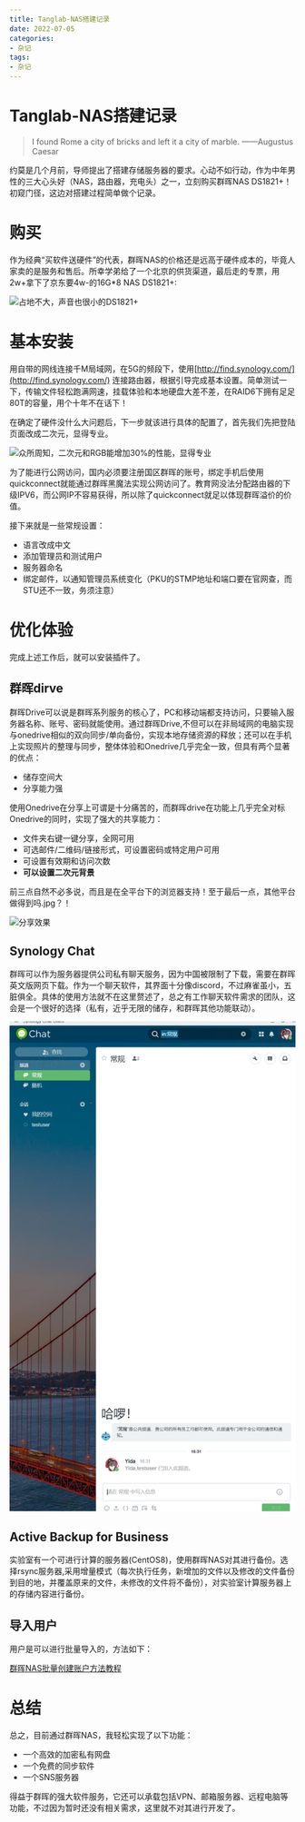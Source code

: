 ```yaml
---
title: Tanglab-NAS搭建记录
date: 2022-07-05
categories:
- 杂记
tags:
- 杂记
---
```


# Tanglab-NAS搭建记录

> I found Rome a city of bricks and left it a city of marble. ——Augustus Caesar

约莫是几个月前，导师提出了搭建存储服务器的要求。心动不如行动，作为中年男性的三大心头好（NAS，路由器，充电头）之一，立刻购买群晖NAS DS1821+！初窥门径，这边对搭建过程简单做个记录。

<!--more-->

# 购买

作为经典“买软件送硬件”的代表，群晖NAS的价格还是远高于硬件成本的，毕竟人家卖的是服务和售后。所幸学弟给了一个北京的供货渠道，最后走的专票，用2w+拿下了京东要4w-的16G*8 NAS DS1821+:

![占地不大，声音也很小的DS1821+](https://raw.githubusercontent.com/DF-Master/yidapicbed/main/2022/2022070501.png)

# 基本安装

用自带的网线连接千M局域网，在5G的频段下，使用[http://find.synology.com/](http://find.synology.com/) 连接路由器，根据引导完成基本设置。简单测试一下，传输文件轻松跑满网速，挂载体验和本地硬盘大差不差，在RAID6下拥有足足80T的容量，用个十年不在话下！

在确定了硬件没什么大问题后，下一步就该进行具体的配置了，首先我们先把登陆页面改成二次元，显得专业。

![众所周知，二次元和RGB能增加30%的性能，显得专业](https://raw.githubusercontent.com/DF-Master/yidapicbed/main/2022/2022070502.png)


为了能进行公网访问，国内必须要注册国区群晖的账号，绑定手机后使用quickconnect就能通过群晖黑魔法实现公网访问了。教育网没法分配路由器的下级IPV6，而公网IP不容易获得，所以除了quickconnect就足以体现群晖溢价的价值。

接下来就是一些常规设置：

- 语言改成中文
- 添加管理员和测试用户
- 服务器命名
- 绑定邮件，以通知管理员系统变化（PKU的STMP地址和端口要在官网查，而STU还不一致，务须注意）

# 优化体验

完成上述工作后，就可以安装插件了。

## 群晖dirve

群晖Drive可以说是群晖系列服务的核心了，PC和移动端都支持访问，只要输入服务器名称、账号、密码就能使用。通过群晖Drive,不但可以在非局域网的电脑实现与onedrive相似的双向同步/单向备份，实现本地存储资源的释放；还可以在手机上实现照片的整理与同步，整体体验和Onedrive几乎完全一致，但具有两个显著的优点：

- 储存空间大
- 分享能力强

使用Onedrive在分享上可谓是十分痛苦的，而群晖drive在功能上几乎完全对标Onedrive的同时，实现了强大的共享能力：

- 文件夹右键一键分享，全网可用
- 可选邮件/二维码/链接形式，可设置密码或特定用户可用
- 可设置有效期和访问次数
- **可以设置二次元背景**

前三点自然不必多说，而且是在全平台下的浏览器支持！至于最后一点，其他平台做得到吗.jpg？！

![分享效果](https://raw.githubusercontent.com/DF-Master/yidapicbed/main/2022/2022070503.png)

## ****Synology Chat****

群晖可以作为服务器提供公司私有聊天服务，因为中国被限制了下载，需要在群晖英文版网页下载。作为一个聊天软件，其界面十分像discord，不过麻雀虽小，五脏俱全。具体的使用方法就不在这里赘述了，总之有工作聊天软件需求的团队，这会是一个很好的选择（私有，近乎无限的储存，和群晖其他功能联动）。

![聊天界面](https://raw.githubusercontent.com/DF-Master/yidapicbed/main/2022/2022070504.png)


## Active Backup for Business

实验室有一个可进行计算的服务器(CentOS8)，使用群晖NAS对其进行备份。选择rsync服务器,采用增量模式（每次执行任务，新增加的文件以及修改的文件备份到目的地，并覆盖原来的文件，未修改的文件将不备份），对实验室计算服务器上的存储内容进行备份。

## 导入用户

用户是可以进行批量导入的，方法如下：

[群晖NAS批量创建账户方法教程](https://zhuanlan.zhihu.com/p/153361563)

# 总结

总之，目前通过群晖NAS，我轻松实现了以下功能：

- 一个高效的加密私有网盘
- 一个免费的同步软件
- 一个SNS服务器

得益于群晖的强大软件服务，它还可以承载包括VPN、邮箱服务器、远程电脑等功能，不过因为暂时还没有相关需求，这里就不对其进行开发了。